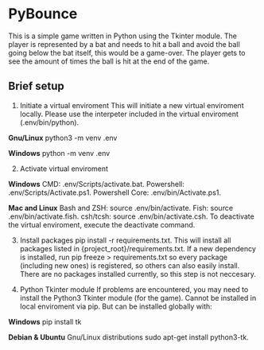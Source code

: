 # PyBounce

This is a simple game written in Python using the Tkinter module. The player is represented by a bat and needs to hit a ball and
avoid the ball going below the bat itself, this would be a game-over. The player gets to see the amount of times the ball is hit
at the end of the game.

## Brief setup

1. Initiate a virtual enviroment 
This will initiate a new virtual enviroment locally. Please use the interpeter included in the virtual enviroment (.env/bin/python).

**Gnu/Linux**
python3 -m venv .env

**Windows**
python -m venv .env

2. Activate virtual enviroment

  **Windows**
  CMD: .env/Scripts/activate.bat.
  Powershell: .env/Scripts/Activate.ps1.
  Powershell Core: .env/bin/Activate.ps1.

  **Mac and Linux**
  Bash and ZSH: source .env/bin/activate.
  Fish: source .env/bin/activate.fish.
  csh/tcsh: source .env/bin/activate.csh. To deactivate the virtual enviroment, execute the deactivate command.

3. Install packages
  pip install -r requirements.txt. This will install all packages listed in {project_root}/requirements.txt.
  If a new dependency is installed, run pip freeze > requirements.txt so every package (including new ones) is registered, so others can also easily install. There are no packages installed currently, so this step is not neccesary.

4. Python Tkinter module
If problems are encountered, you may need to install the Python3 Tkinter module (for the game). 
Cannot be installed in local enviroment via pip. But can be installed globally with:

**Windows**
pip install tk

**Debian & Ubuntu** 
Gnu/Linux distributions 
sudo apt-get install python3-tk.
